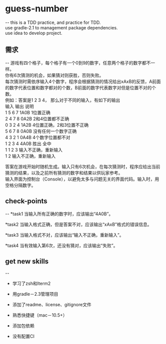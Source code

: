# guess-number  
--
this is a TDD practice, and practice for TDD.  
use gradle-2.1 to management package dependencies.  
use idea to develop project.  

## 需求  
--
游戏有四个格子，每个格子有一个0到9的数字，任意两个格子的数字都不一样。  
你有6次猜测的机会，如果猜对则获胜，否则失败。  
每次猜测时需依序输入4个数字，程序会根据猜测的情况给出xAxB的反馈，A前面的数字代表位置和数字都对的个数，B前面的数字代表数字对但是位置不对的个数。  
例如：答案是1 2 3 4， 那么对于不同的输入，有如下的输出  
输入	    输出	    说明  
1 5 6 7	1A0B	1位置正确  
2 4 7 8	0A2B	2和4位置都不正确  
0 3 2 4	1A2B	4位置正确，2和3位置不正确  
5 6 7 8	0A0B	没有任何一个数字正确  
4 3 2 1	0A4B	4个数字位置都不对  
1 2 3 4	4A0B	胜出 全中  
1 1 2 3 输入不正确，重新输入  
1 2     输入不正确，重新输入

答案在游戏开始时随机生成。输入只有6次机会，在每次猜测时，程序应给出当前猜测的结果，以及之前所有猜测的数字和结果以供玩家参考。  
输入界面为控制台（Console），以避免太多与问题无关的界面代码。输入时，用空格分隔数字。

## check-points
--
*task1
当输入所有正确的数字时，应该输出“4A0B”。

*task2
当输入格式正确，但是答案不对，应该输出“xAxB”格式的错误信息。  

*task3
当输入格式不对，应该输出“输入不正确，重新输入”。  

*task4
当有效输入第6次，还没有猜对，应该输出“失败”。  


## get new skills
--
+ 学习了zsh和Iterm2
+ 用gradle－2.3管理项目
+ 添加了readme、license、gitignore文件
+ 熟悉快捷键（mac－10.5+）
+ 添加包依赖

+ 没有配置CI
